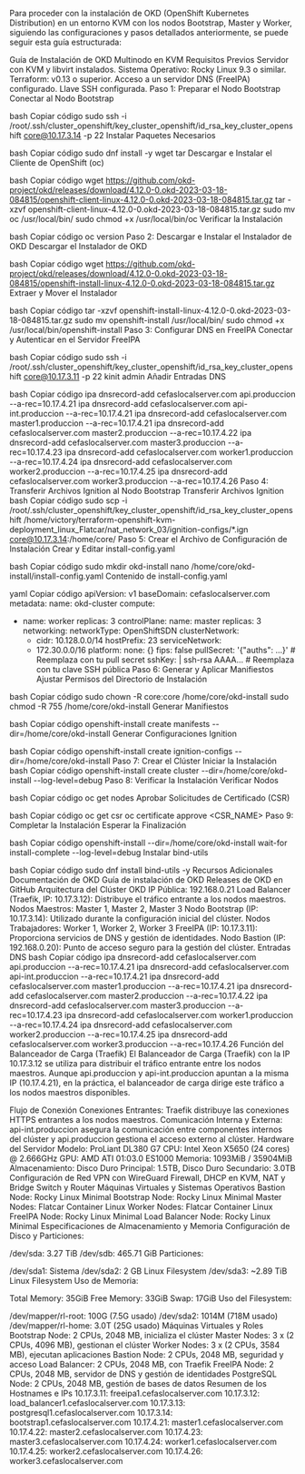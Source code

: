 Para proceder con la instalación de OKD (OpenShift Kubernetes Distribution) en un entorno KVM con los nodos Bootstrap, Master y Worker, siguiendo las configuraciones y pasos detallados anteriormente, se puede seguir esta guía estructurada:

Guía de Instalación de OKD Multinodo en KVM
Requisitos Previos
Servidor con KVM y libvirt instalados.
Sistema Operativo: Rocky Linux 9.3 o similar.
Terraform: v0.13 o superior.
Acceso a un servidor DNS (FreeIPA) configurado.
Llave SSH configurada.
Paso 1: Preparar el Nodo Bootstrap
Conectar al Nodo Bootstrap

bash
Copiar código
sudo ssh -i /root/.ssh/cluster_openshift/key_cluster_openshift/id_rsa_key_cluster_openshift core@10.17.3.14 -p 22
Instalar Paquetes Necesarios

bash
Copiar código
sudo dnf install -y wget tar
Descargar e Instalar el Cliente de OpenShift (oc)

bash
Copiar código
wget https://github.com/okd-project/okd/releases/download/4.12.0-0.okd-2023-03-18-084815/openshift-client-linux-4.12.0-0.okd-2023-03-18-084815.tar.gz
tar -xzvf openshift-client-linux-4.12.0-0.okd-2023-03-18-084815.tar.gz
sudo mv oc /usr/local/bin/
sudo chmod +x /usr/local/bin/oc
Verificar la Instalación

bash
Copiar código
oc version
Paso 2: Descargar e Instalar el Instalador de OKD
Descargar el Instalador de OKD

bash
Copiar código
wget https://github.com/okd-project/okd/releases/download/4.12.0-0.okd-2023-03-18-084815/openshift-install-linux-4.12.0-0.okd-2023-03-18-084815.tar.gz
Extraer y Mover el Instalador

bash
Copiar código
tar -xzvf openshift-install-linux-4.12.0-0.okd-2023-03-18-084815.tar.gz
sudo mv openshift-install /usr/local/bin/
sudo chmod +x /usr/local/bin/openshift-install
Paso 3: Configurar DNS en FreeIPA
Conectar y Autenticar en el Servidor FreeIPA

bash
Copiar código
sudo ssh -i /root/.ssh/cluster_openshift/key_cluster_openshift/id_rsa_key_cluster_openshift core@10.17.3.11 -p 22
kinit admin
Añadir Entradas DNS

bash
Copiar código
ipa dnsrecord-add cefaslocalserver.com api.produccion --a-rec=10.17.4.21
ipa dnsrecord-add cefaslocalserver.com api-int.produccion --a-rec=10.17.4.21
ipa dnsrecord-add cefaslocalserver.com master1.produccion --a-rec=10.17.4.21
ipa dnsrecord-add cefaslocalserver.com master2.produccion --a-rec=10.17.4.22
ipa dnsrecord-add cefaslocalserver.com master3.produccion --a-rec=10.17.4.23
ipa dnsrecord-add cefaslocalserver.com worker1.produccion --a-rec=10.17.4.24
ipa dnsrecord-add cefaslocalserver.com worker2.produccion --a-rec=10.17.4.25
ipa dnsrecord-add cefaslocalserver.com worker3.produccion --a-rec=10.17.4.26
Paso 4: Transferir Archivos Ignition al Nodo Bootstrap
Transferir Archivos Ignition
bash
Copiar código
sudo scp -i /root/.ssh/cluster_openshift/key_cluster_openshift/id_rsa_key_cluster_openshift /home/victory/terraform-openshift-kvm-deployment_linux_Flatcar/nat_network_03/ignition-configs/*.ign core@10.17.3.14:/home/core/
Paso 5: Crear el Archivo de Configuración de Instalación
Crear y Editar install-config.yaml

bash
Copiar código
sudo mkdir okd-install
nano /home/core/okd-install/install-config.yaml
Contenido de install-config.yaml

yaml
Copiar código
apiVersion: v1
baseDomain: cefaslocalserver.com
metadata:
  name: okd-cluster
compute:
- name: worker
  replicas: 3
controlPlane:
  name: master
  replicas: 3
networking:
  networkType: OpenShiftSDN
  clusterNetwork:
  - cidr: 10.128.0.0/14
    hostPrefix: 23
  serviceNetwork:
  - 172.30.0.0/16
platform:
  none: {}
fips: false
pullSecret: '{"auths": ...}'  # Reemplaza con tu pull secret
sshKey: | ssh-rsa AAAA... # Reemplaza con tu clave SSH pública 
Paso 6: Generar y Aplicar Manifiestos
Ajustar Permisos del Directorio de Instalación

bash
Copiar código
sudo chown -R core:core /home/core/okd-install
sudo chmod -R 755 /home/core/okd-install
Generar Manifiestos

bash
Copiar código
openshift-install create manifests --dir=/home/core/okd-install
Generar Configuraciones Ignition

bash
Copiar código
openshift-install create ignition-configs --dir=/home/core/okd-install
Paso 7: Crear el Clúster
Iniciar la Instalación
bash
Copiar código
openshift-install create cluster --dir=/home/core/okd-install --log-level=debug
Paso 8: Verificar la Instalación
Verificar Nodos

bash
Copiar código
oc get nodes
Aprobar Solicitudes de Certificado (CSR)

bash
Copiar código
oc get csr
oc certificate approve <CSR_NAME>
Paso 9: Completar la Instalación
Esperar la Finalización

bash
Copiar código
openshift-install --dir=/home/core/okd-install wait-for install-complete --log-level=debug
Instalar bind-utils

bash
Copiar código
sudo dnf install bind-utils -y
Recursos Adicionales
Documentación de OKD
Guía de instalación de OKD
Releases de OKD en GitHub
Arquitectura del Clúster OKD
IP Pública: 192.168.0.21
Load Balancer (Traefik, IP: 10.17.3.12): Distribuye el tráfico entrante a los nodos maestros.
Nodos Maestros: Master 1, Master 2, Master 3
Nodo Bootstrap (IP: 10.17.3.14): Utilizado durante la configuración inicial del clúster.
Nodos Trabajadores: Worker 1, Worker 2, Worker 3
FreeIPA (IP: 10.17.3.11): Proporciona servicios de DNS y gestión de identidades.
Nodo Bastion (IP: 192.168.0.20): Punto de acceso seguro para la gestión del clúster.
Entradas DNS
bash
Copiar código
ipa dnsrecord-add cefaslocalserver.com api.produccion --a-rec=10.17.4.21
ipa dnsrecord-add cefaslocalserver.com api-int.produccion --a-rec=10.17.4.21
ipa dnsrecord-add cefaslocalserver.com master1.produccion --a-rec=10.17.4.21
ipa dnsrecord-add cefaslocalserver.com master2.produccion --a-rec=10.17.4.22
ipa dnsrecord-add cefaslocalserver.com master3.produccion --a-rec=10.17.4.23
ipa dnsrecord-add cefaslocalserver.com worker1.produccion --a-rec=10.17.4.24
ipa dnsrecord-add cefaslocalserver.com worker2.produccion --a-rec=10.17.4.25
ipa dnsrecord-add cefaslocalserver.com worker3.produccion --a-rec=10.17.4.26
Función del Balanceador de Carga (Traefik)
El Balanceador de Carga (Traefik) con la IP 10.17.3.12 se utiliza para distribuir el tráfico entrante entre los nodos maestros. Aunque api.produccion y api-int.produccion apuntan a la misma IP (10.17.4.21), en la práctica, el balanceador de carga dirige este tráfico a los nodos maestros disponibles.

Flujo de Conexión
Conexiones Entrantes: Traefik distribuye las conexiones HTTPS entrantes a los nodos maestros.
Comunicación Interna y Externa: api-int.produccion asegura la comunicación entre componentes internos del clúster y api.produccion gestiona el acceso externo al clúster.
Hardware del Servidor
Modelo: ProLiant DL380 G7
CPU: Intel Xeon X5650 (24 cores) @ 2.666GHz
GPU: AMD ATI 01:03.0 ES1000
Memoria: 1093MiB / 35904MiB
Almacenamiento: Disco Duro Principal: 1.5TB, Disco Duro Secundario: 3.0TB
Configuración de Red
VPN con WireGuard
Firewall, DHCP en KVM, NAT y Bridge
Switch y Router
Máquinas Virtuales y Sistemas Operativos
Bastion Node: Rocky Linux Minimal
Bootstrap Node: Rocky Linux Minimal
Master Nodes: Flatcar Container Linux
Worker Nodes: Flatcar Container Linux
FreeIPA Node: Rocky Linux Minimal
Load Balancer Node: Rocky Linux Minimal
Especificaciones de Almacenamiento y Memoria
Configuración de Disco y Particiones:

/dev/sda: 3.27 TiB
/dev/sdb: 465.71 GiB
Particiones:

/dev/sda1: Sistema
/dev/sda2: 2 GB Linux Filesystem
/dev/sda3: ~2.89 TiB Linux Filesystem
Uso de Memoria:

Total Memory: 35GiB
Free Memory: 33GiB
Swap: 17GiB
Uso del Filesystem:

/dev/mapper/rl-root: 100G (7.5G usado)
/dev/sda2: 1014M (718M usado)
/dev/mapper/rl-home: 3.0T (25G usado)
Máquinas Virtuales y Roles
Bootstrap Node: 2 CPUs, 2048 MB, inicializa el clúster
Master Nodes: 3 x (2 CPUs, 4096 MB), gestionan el clúster
Worker Nodes: 3 x (2 CPUs, 3584 MB), ejecutan aplicaciones
Bastion Node: 2 CPUs, 2048 MB, seguridad y acceso
Load Balancer: 2 CPUs, 2048 MB, con Traefik
FreeIPA Node: 2 CPUs, 2048 MB, servidor de DNS y gestión de identidades
PostgreSQL Node: 2 CPUs, 2048 MB, gestión de bases de datos
Resumen de los Hostnames e IPs
10.17.3.11: freeipa1.cefaslocalserver.com
10.17.3.12: load_balancer1.cefaslocalserver.com
10.17.3.13: postgresql1.cefaslocalserver.com
10.17.3.14: bootstrap1.cefaslocalserver.com
10.17.4.21: master1.cefaslocalserver.com
10.17.4.22: master2.cefaslocalserver.com
10.17.4.23: master3.cefaslocalserver.com
10.17.4.24: worker1.cefaslocalserver.com
10.17.4.25: worker2.cefaslocalserver.com
10.17.4.26: worker3.cefaslocalserver.com